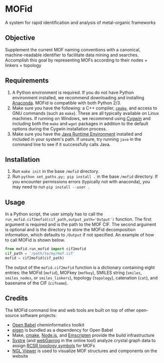 # MOFid
A system for rapid identification and analysis of metal-organic frameworks

## Objective
Supplement the current MOF naming conventions with a canonical, machine-readable identifier to facilitate data mining and searches. Accomplish this goal by representing MOFs according to their nodes + linkers + topology

## Requirements
1. A Python environment is required. If you do not have Python environment installed, we recommend downloading and installing [Anaconda](https://www.anaconda.com/distribution/#download-section). MOFid is compatible with both Python 2/3.
2. Make sure you have the following: a C++ compiler, [`cmake`](https://cmake.org/), and access to GNU commands (such as `make`). These are all typically available on Linux machines. If running on Windows, we recommend using [Cygwin](https://www.cygwin.com/) and including both the `make` and `wget` packages in addition to the default options during the Cygwin installation process.
3. Make sure you have the [Java Runtime Environment](https://www.java.com/en/download/) installed and included in your system's path. If unsure, try running `java` in the command line to see if it successfully calls Java.

## Installation
1. Run `make init` in the base `/mofid` directory.
2. Run `python set_paths.py; pip install .` in the base `/mofid` directory.  If you encounter permissions errors (typically not with anaconda), you may need to run `pip install --user .`

## Usage
In a Python script, the user simply has to call the `run_mofid.cif2mofid(cif_path,output_path='Output')` function. The first argument is required and is the path to the MOF CIF. The second argument is optional and is the directory to store the MOFid decomposition information, which defaults to `/Output` if not specified. An example of how to call MOFid is shown below.
```python
from mofid.run_mofid import cif2mofid
cif_path = '/path/to/my/mof.cif'
mofid = cif2mofid(cif_path)
```
The output of the `mofid.cif2mofid` function is a dictionary containing eight entries: the MOFid (`mofid`), MOFkey (`mofkey`), SMILES string (`smiles`, `smiles_nodes`, or `smiles_linkers`), topology (`topology`), catenation (`cat`), and basename of the CIF (`cifname`).

## Credits

The MOFid command line and web tools are built on top of other open-source software projects:

* [Open Babel](https://github.com/openbabel/openbabel) cheminformatics toolkit
* [eigen](http://eigen.tuxfamily.org/) is bundled as a dependency for Open Babel
* Make, [cmake](https://cmake.org/overview/), [Node.js](https://nodejs.org/en/), and [Emscripten](https://emscripten.org/index.html) provide the build infrastructure
* [Systre](http://www.gavrog.org/) (and [webGavrog](https://github.com/odf/webGavrog) in the online tool) analyze crystal graph data to assign [RCSR topology symbols](http://rcsr.anu.edu.au/) for MOFs
* [NGL Viewer](https://github.com/arose/ngl) is used to visualize MOF structures and components on the website
